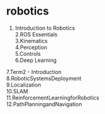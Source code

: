 # robotics

1. Introduction​ ​to​ ​Robotics <br>
2.​ROS​ ​Essentials <br>
3.​Kinematics <br>
4.​Perception <br>
5.​Controls <br>
6.​Deep​ ​Learning <br>

7.​Term​2 - Introduction <br>
8.​Robotic​Systems​Deployment <br>
9.​Localization <br>
10.​SLAM <br>
11.​Reinforcement​Learning​for​Robotics <br>
12.​Path​Planning​and​Navigation
